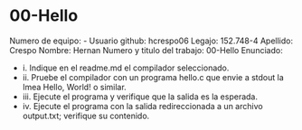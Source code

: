 # 00-Hello

Numero de equipo: -
Usuario github: hcrespo06
Legajo: 152.748-4
Apellido: Crespo
Nombre: Hernan
Numero y titulo del trabajo: 00-Hello
Enunciado: 
* i.	Indique en el readme.md el compilador seleccionado.
* ii.	Pruebe el compilador con un programa hello.c que envie a stdout la lmea Hello, World! o similar.
* iii.	Ejecute el programa y verifique que la salida es la esperada. 
* iv.	Ejecute el programa con la salida redireccionada a un archivo output.txt; verifique su contenido.